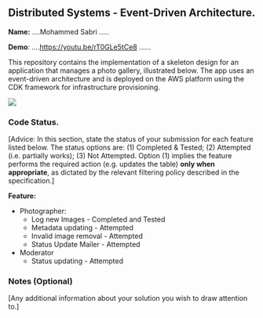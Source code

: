 ## Distributed Systems - Event-Driven Architecture.

__Name:__ ....Mohammed Sabri .....

__Demo__: ....https://youtu.be/rT0GLe5tCe8 ......

This repository contains the implementation of a skeleton design for an application that manages a photo gallery, illustrated below. The app uses an event-driven architecture and is deployed on the AWS platform using the CDK framework for infrastructure provisioning.

![](./images/arch.png)

### Code Status.

[Advice: In this section, state the status of your submission for each feature listed below. The status options are: (1) Completed & Tested; (2) Attempted (i.e. partially works); (3) Not Attempted. Option (1) implies the feature performs the required action (e.g. updates the table) __only when appropriate__, as dictated by the relevant filtering policy described in the specification.]

__Feature:__
+ Photographer:
  + Log new Images - Completed and Tested
  + Metadata updating - Attempted
  + Invalid image removal - Attempted 
  + Status Update Mailer  - Attempted
+ Moderator
  + Status updating - Attempted



### Notes (Optional)

[Any additional information about your solution you wish to draw attention to.]
